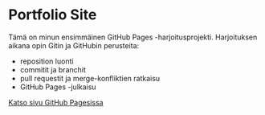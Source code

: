 # Portfolio Site

Tämä on minun ensimmäinen GitHub Pages -harjoitusprojekti.
Harjoituksen aikana opin Gitin ja GitHubin perusteita:
- reposition luonti
- commitit ja branchit
- pull requestit ja merge-konfliktien ratkaisu
- GitHub Pages -julkaisu

[Katso sivu GitHub Pagesissa](https://verarantakoski.github.io/portfolio-site/)
